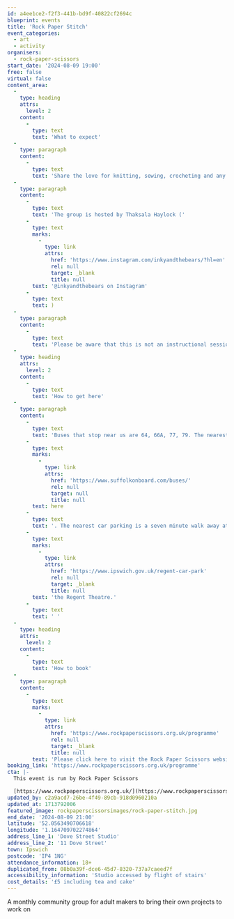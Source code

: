 ```yaml
---
id: a4ee1ce2-f2f3-441b-bd9f-40822cf2694c
blueprint: events
title: 'Rock Paper Stitch'
event_categories:
  - art
  - activity
organisers:
  - rock-paper-scissors
start_date: '2024-08-09 19:00'
free: false
virtual: false
content_area:
  -
    type: heading
    attrs:
      level: 2
    content:
      -
        type: text
        text: 'What to expect'
  -
    type: paragraph
    content:
      -
        type: text
        text: 'Share the love for knitting, sewing, crocheting and any other needle crafts with like minded makers - with tea and cake!'
  -
    type: paragraph
    content:
      -
        type: text
        text: 'The group is hosted by Thaksala Haylock ('
      -
        type: text
        marks:
          -
            type: link
            attrs:
              href: 'https://www.instagram.com/inkyandthebears/?hl=en'
              rel: null
              target: _blank
              title: null
        text: '@inkyandthebears on Instagram'
      -
        type: text
        text: )
  -
    type: paragraph
    content:
      -
        type: text
        text: 'Please be aware that this is not an instructional session.'
  -
    type: heading
    attrs:
      level: 2
    content:
      -
        type: text
        text: 'How to get here'
  -
    type: paragraph
    content:
      -
        type: text
        text: 'Buses that stop near us are 64, 66A, 77, 79. The nearest bus stop is one minute walk away, see the latest bus timetables '
      -
        type: text
        marks:
          -
            type: link
            attrs:
              href: 'https://www.suffolkonboard.com/buses/'
              rel: null
              target: null
              title: null
        text: here
      -
        type: text
        text: '. The nearest car parking is a seven minute walk away at '
      -
        type: text
        marks:
          -
            type: link
            attrs:
              href: 'https://www.ipswich.gov.uk/regent-car-park'
              rel: null
              target: _blank
              title: null
        text: 'the Regent Theatre.'
      -
        type: text
        text: ' '
  -
    type: heading
    attrs:
      level: 2
    content:
      -
        type: text
        text: 'How to book'
  -
    type: paragraph
    content:
      -
        type: text
        marks:
          -
            type: link
            attrs:
              href: 'https://www.rockpaperscissors.org.uk/programme'
              rel: null
              target: _blank
              title: null
        text: 'Please click here to visit the Rock Paper Scissors website and book your place.'
booking_link: 'https://www.rockpaperscissors.org.uk/programme'
cta: |-
  This event is run by Rock Paper Scissors

  [https://www.rockpaperscissors.org.uk/](https://www.rockpaperscissors.org.uk/)
updated_by: c2a9acd7-26be-4f49-89cb-918d0960210a
updated_at: 1713792006
featured_image: rockpaperscissorsimages/rock-paper-stitch.jpg
end_date: '2024-08-09 21:00'
latitude: '52.0563490706618'
longitude: '1.164709702274864'
address_line_1: 'Dove Street Studio'
address_line_2: '11 Dove Street'
town: Ipswich
postcode: 'IP4 1NG'
attendance_information: 18+
duplicated_from: 08b0a39f-dce6-45d7-8320-737a7caeed7f
accessibility_information: 'Studio accessed by flight of stairs'
cost_details: '£5 including tea and cake'
---
```

A monthly community group for adult makers to bring their own projects to work on
